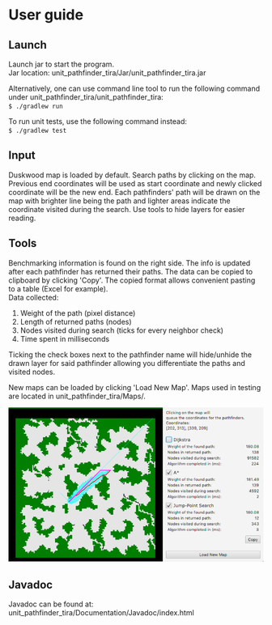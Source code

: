# User guide

## Launch
Launch jar to start the program.  
Jar location: unit_pathfinder_tira/Jar/unit_pathfinder_tira.jar  
  
Alternatively, one can use command line tool to run the following command under unit_pathfinder_tira/unit_pathfinder_tira:  
`$ ./gradlew run`
  
To run unit tests, use the following command instead:  
`$ ./gradlew test`

## Input
Duskwood map is loaded by default. Search paths by clicking on the map. Previous end coordinates will be used as start coordinate and newly clicked coordinate will be the new end. Each pathfinders' path will be drawn on the map with brighter line being the path and lighter areas indicate the coordinate visited during the search. Use tools to hide layers for easier reading.

## Tools
Benchmarking information is found on the right side. The info is updated after each pathfinder has returned their paths. The data can be copied to clipboard by clicking 'Copy'. The copied format allows convenient pasting to a table (Excel for example).  
Data collected:  
1. Weight of the path (pixel distance)
1. Length of returned paths (nodes)
1. Nodes visited during search (ticks for every neighbor check)
1. Time spent in milliseconds
  
Ticking the check boxes next to the pathfinder name will hide/unhide the drawn layer for said pathfinder allowing you differentiate the paths and visited nodes.
  
New maps can be loaded by clicking 'Load New Map'. Maps used in testing are located in unit_pathfinder_tira/Maps/.  
  
![Image of program in running](https://github.com/jompero/unit_pathfinder_tira/blob/master/Documentation/Resources/program.png)

## Javadoc
Javadoc can be found at: unit_pathfinder_tira/Documentation/Javadoc/index.html
